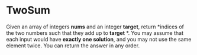 # TwoSum
Given an array of integers **nums** and an integer **target**, return *indices of the two numbers such that they add up to **target** *.
You may assume that each input would have **exactly one solution**, and you may not use the same element twice.
You can return the answer in any order.
